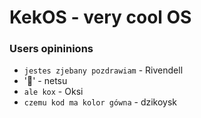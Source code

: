 # KekOS - very cool OS

### Users opininions
- `jestes
 zjebany
 pozdrawiam` - Rivendell
- '🤮' - netsu
- `ale kox` - Oksi
- `czemu kod
   ma kolor gówna` - dzikoysk
   